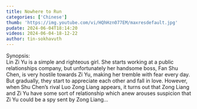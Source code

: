```yaml
---
title: Nowhere to Run
categories: ['Chinese']
thumb: 'https://img.youtube.com/vi/HQhHzn077EM/maxresdefault.jpg'
pudate: 2024-06-04T18:14:20
videos: 2024-06-04-18-12-22
author: tin-sokhavuth
---
```

Synopsis:<br/> 
Lin Zi Yu is a simple and righteous girl. She starts working at a public relationships company, but unfortunately her handsome boss, Fan Shu Chen, is very hostile towards Zi Yu, making her tremble with fear every day. But gradually, they start to appreciate each other and fall in love. However, when Shu Chen’s rival Luo Zong Liang appears, it turns out that Zong Liang and Zi Yu have some sort of relationship which anew arouses suspicion that Zi Yu could be a spy sent by Zong Liang...